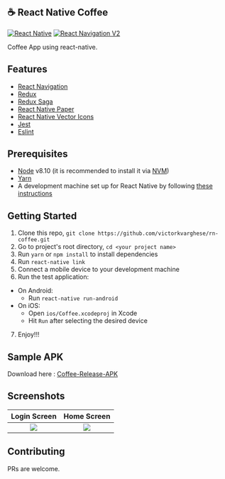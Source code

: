 
## :coffee: React Native Coffee

[![React Native](https://img.shields.io/badge/React%20Native-v0.55-blue.svg)](https://facebook.github.io/react-native/)
[![React Navigation V2](https://img.shields.io/badge/React%20Navigation-v2..0.1-blue.svg)](https://reactnavigation.org/)


Coffee App using react-native.

## Features

* [React Navigation](https://reactnavigation.org/)
* [Redux](https://redux.js.org/)
* [Redux Saga](https://redux-saga.js.org/)
* [React Native Paper](https://callstack.github.io/react-native-paper/)
* [React Native Vector Icons](https://github.com/oblador/react-native-vector-icons)
* [Jest](https://facebook.github.io/jest/)
* [Eslint](http://eslint.org/)

## Prerequisites

* [Node](https://nodejs.org) v8.10 (it is recommended to install it via [NVM](https://github.com/creationix/nvm))
* [Yarn](https://yarnpkg.com/)
* A development machine set up for React Native by following [these instructions](https://facebook.github.io/react-native/docs/getting-started.html)

## Getting Started

1. Clone this repo, `git clone https://github.com/victorkvarghese/rn-coffee.git `
2. Go to project's root directory, `cd <your project name>`
3. Run `yarn` or `npm install` to install dependencies
4. Run `react-native link`
5. Connect a mobile device to your development machine
6. Run the test application:
  * On Android:
    * Run `react-native run-android`
  * On iOS:
    * Open `ios/Coffee.xcodeproj` in Xcode
    * Hit `Run` after selecting the desired device
7. Enjoy!!!

## Sample APK
Download here : [Coffee-Release-APK](https://drive.google.com/file/d/1bE_F9CbFMowEm4KQK8vVUczJFvXmokrr/view?usp=sharing)

## Screenshots

Login Screen              |  Home Screen
:-------------------------:|:-------------------------:
![](https://user-images.githubusercontent.com/15869386/45311940-66193180-b548-11e8-9ff5-00c854a9d6fb.png)  |  ![](https://user-images.githubusercontent.com/15869386/45311961-76311100-b548-11e8-9c5f-ab299dbd64ff.png)

## Contributing
PRs are welcome.
